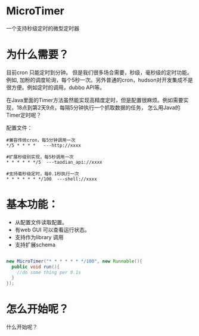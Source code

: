 MicroTimer
==========

一个支持秒级定时的微型定时器


为什么需要？
===========
目前cron 只能定时到分钟。 但是我们很多场合需要，秒级，毫秒级的定时功能。例如, 加粉的调度轮询，每个5秒一次。另外普通的cron，hudson对开发集成不是很方便。例如定时的调用，dubbo API等。

在Java里面的Timer方法虽然能实现高精度定时，但是配置很麻烦。例如需要实现，18点到第2天9点，每隔5分钟执行一个抓取数据的任务，
怎么用Java的Timer定时呢？

配置文件：

```
#兼容传统cron，每5分钟调用一次
*/5 * * * *   ---http://xxxx

#扩展秒级别实现，每5秒调用一次
* * * * * */5  ---taodian_api://xxxx

#支持毫秒级定时，每0.1秒执行一次
* * * * * * */100  ---shell://xxxx

```

基本功能：
=========
+  从配置文件读取配置。
+  有web GUI 可以查看运行状态。
+  支持作为library 调用
+  支持扩展schema

```java

new MicroTimer("* * * * * * */100", new Runnable(){
  public void run(){
    //do some thing per 0.1s
  }
});

```

怎么开始呢？
============
什么开始呢？

